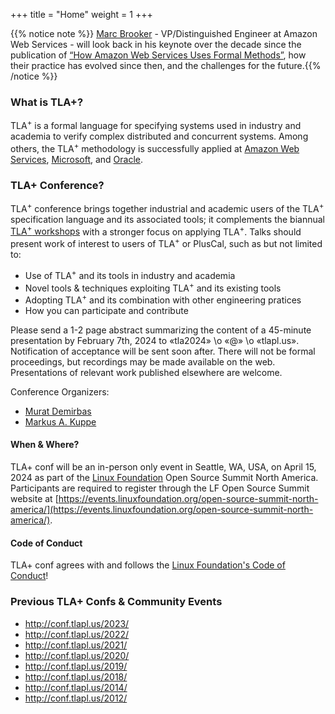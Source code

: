 +++
title = "Home"
weight = 1
+++
<!--
{{% notice note %}} The <a href="/2020/">schedule</a> of the TLA+ Community Event 2020 has been posted! {{% /notice %}}
-->

{{% notice note %}} <a href="https://www.linkedin.com/in/marc-brooker-b431772b/">Marc Brooker</a> - VP/Distinguished Engineer at Amazon Web Services - will look back in his keynote over the decade since the publication of <a href="https://www.amazon.science/publications/how-amazon-web-services-uses-formal-methods">“How Amazon Web Services Uses Formal Methods”</a>, how their practice has evolved since then, and the challenges for the future.{{% /notice %}}

### What is TLA+?
<!-- Point at industrial success stories of TLA+ (Amazon/Microsoft/...) -->
TLA<sup>+</sup> is a formal language for specifying systems used in industry and academia to verify complex distributed and concurrent systems. Among others, the TLA<sup>+</sup> methodology is successfully applied at [Amazon Web Services](http://lamport.azurewebsites.net/tla/amazon-excerpt.html), [Microsoft](https://azure.microsoft.com/en-us/blog/azure-cosmos-db-pushing-the-frontier-of-globally-distributed-databases/), and [Oracle](https://www.oracle.com).

### TLA+ Conference?

TLA<sup>+</sup> conference brings together industrial and academic users of the TLA<sup>+</sup> specification language and its associated tools; it complements the biannual [TLA<sup>+</sup> workshops](http://tla2018.loria.fr/) with a stronger focus on applying TLA<sup>+</sup>. Talks should present work of interest to users of TLA<sup>+</sup> or PlusCal, such as but not limited to:

* Use of TLA<sup>+</sup> and its tools in industry and academia
* Novel tools & techniques exploiting TLA<sup>+</sup> and its existing tools
* Adopting TLA<sup>+</sup> and its combination with other engineering pratices
* How you can participate and contribute 

Please send a 1-2 page abstract summarizing the content of a 45-minute presentation by February 7th, 2024 to «tla2024» \o «@» \o «tlapl.us».  Notification of acceptance will be sent soon after.  There will not be formal proceedings, but recordings may be made available on the web.  Presentations of relevant work published elsewhere are welcome.

Conference Organizers: 

* [Murat Demirbas](https://cse.buffalo.edu/~demirbas/)
* [Markus A. Kuppe](https://www.linkedin.com/in/markus-kuppe-643559180)

#### When & Where?

TLA+ conf will be an in-person only event in Seattle, WA, USA, on April 15, 2024 as part of the [Linux Foundation](https://www.linuxfoundation.org/) Open Source Summit North America.  Participants are required to register through the LF Open Source Summit website at [https://events.linuxfoundation.org/open-source-summit-north-america/](https://events.linuxfoundation.org/open-source-summit-north-america/).

#### Code of Conduct

TLA+ conf agrees with and follows the [Linux Foundation's Code of Conduct](https://events.linuxfoundation.org/open-source-summit-north-america/attend/code-of-conduct/)!

### Previous TLA+ Confs & Community Events

* http://conf.tlapl.us/2023/
* http://conf.tlapl.us/2022/
* http://conf.tlapl.us/2021/
* http://conf.tlapl.us/2020/
* http://conf.tlapl.us/2019/
* http://conf.tlapl.us/2018/
* http://conf.tlapl.us/2014/
* http://conf.tlapl.us/2012/
